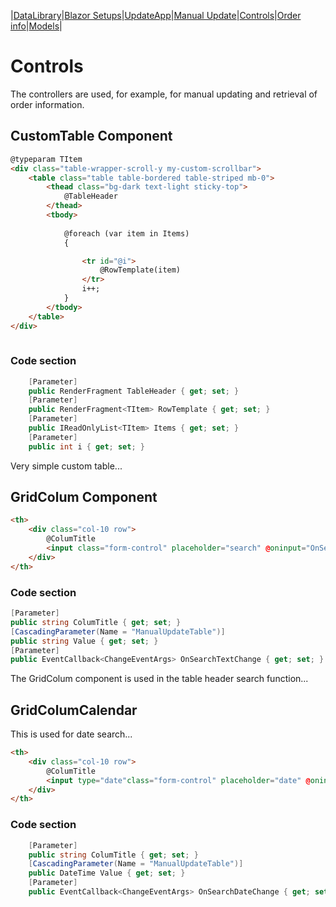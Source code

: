 |[DataLibrary](datalibrary.md)|[Blazor Setups](setups.md)|[UpdateApp](updateapp.md)|[Manual Update](manualupdate.md)|[Controls](controls.md)|[Order info](orderinfo.md)|[Models](models.md)|

# Controls

The controllers are used, for example, for manual updating and retrieval of order information.

## CustomTable Component
```html
@typeparam TItem
<div class="table-wrapper-scroll-y my-custom-scrollbar">
    <table class="table table-bordered table-striped mb-0">
        <thead class="bg-dark text-light sticky-top">
            @TableHeader
        </thead>
        <tbody>
            
            @foreach (var item in Items)
            {

                <tr id="@i">
                    @RowTemplate(item)
                </tr>
                i++;
            }
        </tbody>
    </table>
</div>
    
```
### Code section
```csharp
    [Parameter]
    public RenderFragment TableHeader { get; set; }
    [Parameter]
    public RenderFragment<TItem> RowTemplate { get; set; }
    [Parameter]
    public IReadOnlyList<TItem> Items { get; set; }
    [Parameter]
    public int i { get; set; }
```
Very simple custom table...

## GridColum Component
```html
<th>
    <div class="col-10 row">
        @ColumTitle
        <input class="form-control" placeholder="search" @oninput="OnSearchTextChange" value="@Value"/>
    </div>
</th>
```
### Code section
```csharp
[Parameter]
public string ColumTitle { get; set; }
[CascadingParameter(Name = "ManualUpdateTable")]
public string Value { get; set; }
[Parameter]
public EventCallback<ChangeEventArgs> OnSearchTextChange { get; set; }
```
The GridColum component is used in the table header search function...
## GridColumCalendar
This is used for date search...
```html
<th>
    <div class="col-10 row">
        @ColumTitle
        <input type="date"class="form-control" placeholder="date" @oninput="OnSearchDateChange" value="@Value" />
    </div>
</th>
```
### Code section
```csharp
    [Parameter]
    public string ColumTitle { get; set; }
    [CascadingParameter(Name = "ManualUpdateTable")]
    public DateTime Value { get; set; }
    [Parameter]
    public EventCallback<ChangeEventArgs> OnSearchDateChange { get; set; }
```
